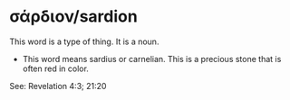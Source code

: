 # σάρδιον/sardion
This word is a type of thing. It is a noun.
* This word means sardius or carnelian. This is a precious stone that is often red in color. 

See: Revelation 4:3; 21:20
